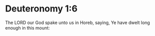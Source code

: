 # Deuteronomy 1:6

The LORD our God spake unto us in Horeb, saying, Ye have dwelt long enough in this mount: